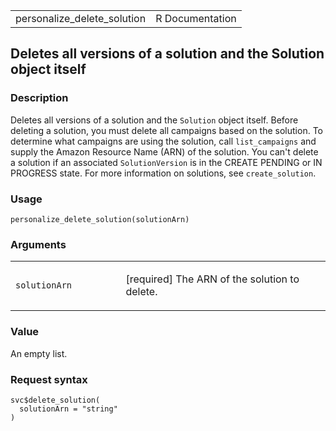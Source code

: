 <table style="width: 100%;">
<tbody>
<tr class="odd">
<td>personalize_delete_solution</td>
<td style="text-align: right;">R Documentation</td>
</tr>
</tbody>
</table>

## Deletes all versions of a solution and the Solution object itself

### Description

Deletes all versions of a solution and the `Solution` object itself.
Before deleting a solution, you must delete all campaigns based on the
solution. To determine what campaigns are using the solution, call
`list_campaigns` and supply the Amazon Resource Name (ARN) of the
solution. You can't delete a solution if an associated `SolutionVersion`
is in the CREATE PENDING or IN PROGRESS state. For more information on
solutions, see `create_solution`.

### Usage

    personalize_delete_solution(solutionArn)

### Arguments

<table>
<colgroup>
<col style="width: 35%" />
<col style="width: 65%" />
</colgroup>
<tbody>
<tr class="odd">
<td><code
id="personalize_delete_solution_:_solutionArn">solutionArn</code></td>
<td><p>[required] The ARN of the solution to delete.</p></td>
</tr>
</tbody>
</table>

### Value

An empty list.

### Request syntax

    svc$delete_solution(
      solutionArn = "string"
    )
